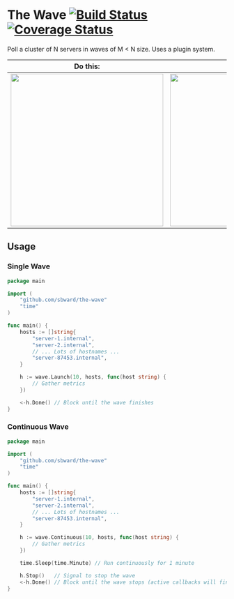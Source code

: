 The Wave [![Build Status](https://drone.io/github.com/sbward/the-wave/status.png)](https://drone.io/github.com/sbward/the-wave/latest) [![Coverage Status](https://coveralls.io/repos/sbward/the-wave/badge.png?branch=master)](https://coveralls.io/r/sbward/the-wave?branch=master)
========
Poll a cluster of N servers in waves of M &lt; N size.  Uses a plugin system.

Do this: | With this:
--- | ---
<img src="http://angel.elte.hu/wave/fig/demo/simulationMovieLarge.gif" width="350px" label="http://angel.elte.hu/wave/index.cgi?m=models"> | <img src="http://cdn.slashgear.com/wp-content/uploads/2012/10/google-datacenter-tech-13-580x386.jpg" width="350px" label="http://www.slashgear.com/google-data-center-hd-photos-hit-where-the-internet-lives-gallery-17252451/">

## Usage
### Single Wave
```go
package main

import (
	"github.com/sbward/the-wave"
	"time"
)

func main() {
	hosts := []string{
		"server-1.internal",
		"server-2.internal",
		// ... Lots of hostnames ...
		"server-87453.internal",
	}

	h := wave.Launch(10, hosts, func(host string) {
		// Gather metrics
	})

	<-h.Done() // Block until the wave finishes
}
```
### Continuous Wave
```go
package main

import (
	"github.com/sbward/the-wave"
	"time"
)

func main() {
	hosts := []string{
		"server-1.internal",
		"server-2.internal",
		// ... Lots of hostnames ...
		"server-87453.internal",
	}

	h := wave.Continuous(10, hosts, func(host string) {
		// Gather metrics
	})

	time.Sleep(time.Minute) // Run continuously for 1 minute

	h.Stop()   // Signal to stop the wave
	<-h.Done() // Block until the wave stops (active callbacks will finish)
}
```

